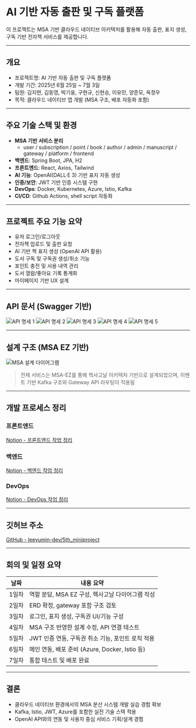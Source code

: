 # AI 기반 자동 출판 및 구독 플랫폼

이 프로젝트는 MSA 기반 클라우드 네이티브 아키텍처를 활용해 자동 출판, 표지 생성, 구독 기반 전자책 서비스를 제공합니다.

---

## 개요
- 프로젝트명: AI 기반 자동 출판 및 구독 플랫폼
- 개발 기간: 2025년 6월 25일 ~ 7월 3일
- 팀원: 김지현, 김동영, 박기웅, 구현규, 신현승, 이유민, 양준모, 옥정우
- 목적: 클라우드 네이티브 앱 개발 (MSA 구조, 배포 자동화 포함)

---

## 주요 기술 스택 및 환경

- **MSA 기반 서비스 분리**
  - user / subscription / point / book / author / admin / manuscript / gateway / platform / frontend
- **백엔드**: Spring Boot, JPA, H2
- **프론트엔드**: React, Axios, Tailwind
- **AI 기능**: OpenAI(DALL·E 3) 기반 표지 자동 생성
- **인증/보안**: JWT 기반 인증 시스템 구현
- **DevOps**: Docker, Kubernetes, Azure, Istio, Kafka
- **CI/CD**: Github Actions, shell script 자동화

---

## 프로젝트 주요 기능 요약

- 유저 로그인/로그아웃
- 전자책 업로드 및 출판 요청
- AI 기반 책 표지 생성 (OpenAI API 활용)
- 도서 구독 및 구독권 생성/취소 기능
- 포인트 충전 및 사용 내역 관리
- 도서 열람/좋아요 기록 통계화
- 마이페이지 기반 UX 설계

---

## API 문서 (Swagger 기반)

![API 명세 1](https://github.com/user-attachments/assets/ec42a72e-476c-442c-9191-927e91d39267)
![API 명세 2](https://github.com/user-attachments/assets/58631a2d-9ff0-4202-9fb7-f4d0b4beb6df)
![API 명세 3](https://github.com/user-attachments/assets/22c23fe8-a16a-42c0-968f-a7b3f5ff2e28)
![API 명세 4](https://github.com/user-attachments/assets/3bfec8f6-4bfe-4675-acd9-6c944f546733)
![API 명세 5](https://github.com/user-attachments/assets/a13b9739-9f07-4880-8f83-7fe9d802d331)

---

## 설계 구조 (MSA EZ 기반)

![MSA 설계 다이어그램](https://github.com/user-attachments/assets/f8f919ab-2874-4cd6-87fe-197552fa95e4)

> 전체 서비스는 MSA-EZ를 통해 헥사고날 아키텍처 기반으로 설계되었으며, 이벤트 기반 Kafka 구조와 Gateway API 라우팅이 적용됨

---

## 개발 프로세스 정리

### 프론트엔드
[Notion - 프론트엔드 작업 정리](https://www.notion.so/2267bde02a668082a79dfc0a3d605113?pvs=21)

### 백엔드
[Notion - 백엔드 작업 정리](https://www.notion.so/2267bde02a6680d3afa8c7802e0f0b9d?pvs=21)

### DevOps
[Notion - DevOps 작업 정리](https://www.notion.so/2267bde02a6680bcba74ebfbec8fcd96?pvs=21)

---

## 깃허브 주소
[GitHub - leeyumin-dev/5th_miniproject](https://github.com/leeyumin-dev/5th_miniproject)

---

## 회의 및 일정 요약

| 날짜 | 내용 요약 |
|------|-----------|
| 1일차 | 역할 분담, MSA EZ 구성, 헥사고날 다이어그램 작성 |
| 2일차 | ERD 확정, gateway 포함 구조 검토 |
| 3일차 | 로그인, 표지 생성, 구독권 UI/기능 구성 |
| 4일차 | MSA 구조 반영한 설계 수정, API 연결 테스트 |
| 5일차 | JWT 인증 연동, 구독권 취소 기능, 포인트 로직 적용 |
| 6일차 | 메인 연동, 배포 준비 (Azure, Docker, Istio 등) |
| 7일차 | 통합 테스트 및 배포 완료 |

---

## 결론
- 클라우드 네이티브 환경에서의 MSA 분산 시스템 개발 실습 경험 확보
- Kafka, Istio, JWT, Azure를 포함한 실전 기술 스택 적용
- OpenAI API와의 연동 및 사용자 중심 서비스 기획/설계 경험

